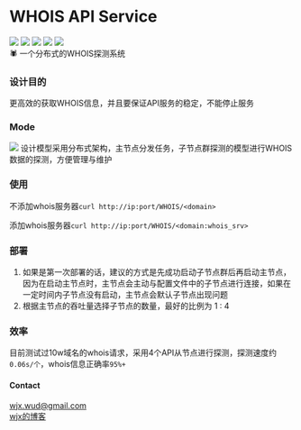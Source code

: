 # WHOIS API Service
![](https://img.shields.io/badge/license-WTFPL-blue.svg) ![](https://img.shields.io/github/repo-size/JX-Wang/WHOIS_Distributed_API.svg) ![](https://img.shields.io/bitbucket/issues-raw/JX-Wang/WHOIS_Distributed_API.svg) ![](https://img.shields.io/github/forks/JX-Wang/WHOIS_Distributed_API.svg?label=Fork) ![](https://img.shields.io/github/stars/JX-Wang/WHOIS_Distributed_API.svg?style=social)  
🕷 一个分布式的WHOIS探测系统

### 设计目的
更高效的获取WHOIS信息，并且要保证API服务的稳定，不能停止服务

### Mode
![](https://github.com/WUD-51/WHOIS-API/blob/master/Demo.jpg)
设计模型采用分布式架构，主节点分发任务，子节点群探测的模型进行WHOIS数据的探测，方便管理与维护

### 使用
不添加whois服务器```curl http://ip:port/WHOIS/<domain>```

添加whois服务器```curl http://ip:port/WHOIS/<domain:whois_srv>```

### 部署
1. 如果是第一次部署的话，建议的方式是先成功启动子节点群后再启动主节点，因为在启动主节点时，主节点会主动与配置文件中的子节点进行连接，如果在一定时间内子节点没有启动，主节点会默认子节点出现问题
2. 根据主节点的吞吐量选择子节点的数量，最好的比例为 1 : 4

### 效率
   目前测试过10w域名的whois请求，采用4个API从节点进行探测，探测速度约```0.06s/个```，whois信息正确率```95%+```
   
#### Contact
wjx.wud@gmail.com  
[wjx的博客](http://www.wudly.cn)

